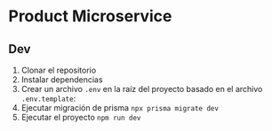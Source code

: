 # Product Microservice

## Dev

1. Clonar el repositorio
2. Instalar dependencias
3. Crear un archivo `.env` en la raíz del proyecto basado en el archivo `.env.template`:
4. Ejecutar migración de prisma `npx prisma migrate dev`
5. Ejecutar el proyecto `npm run dev`
